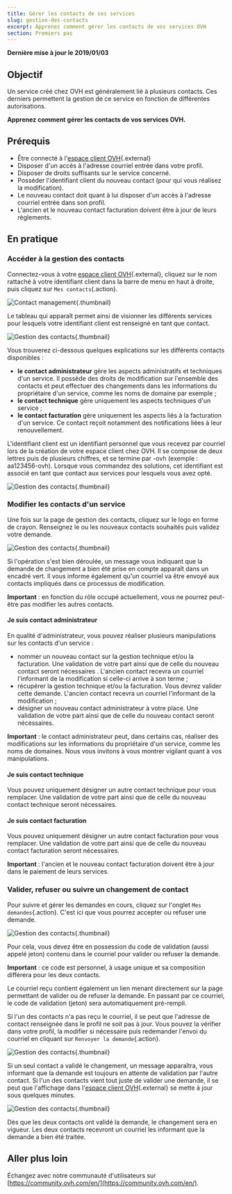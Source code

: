 ```yaml
---
title: Gérer les contacts de ses services
slug: gestion-des-contacts
excerpt: Apprenez comment gérer les contacts de vos services OVH
section: Premiers pas
---
```


**Dernière mise à jour le 2019/01/03** 

## Objectif

Un service créé chez OVH est généralement lié à plusieurs contacts. Ces derniers permettent la gestion de ce service en fonction de différentes autorisations.

**Apprenez comment gérer les contacts de vos services OVH.**

## Prérequis

- Être connecté à l'[espace client OVH](https://ca.ovh.com/auth/?action=gotomanager){.external}
- Disposer d'un accès à l'adresse courriel entrée dans votre profil.
- Disposer de droits suffisants  sur le service concerné.
- Posséder l'identifiant client du nouveau contact (pour qui vous réalisez la modification).
- Le nouveau contact doit quant à lui disposer d'un accès à l'adresse courriel entrée dans son profil.
- L'ancien et le nouveau contact facturation doivent être à jour de leurs règlements.

## En pratique

### Accéder à la gestion des contacts

Connectez-vous à votre [espace client OVH](https://ca.ovh.com/auth/?action=gotomanager){.external}, cliquez sur le nom rattaché à votre identifiant client dans la barre de menu en haut à droite, puis cliquez sur `Mes contacts`{.action}.

![Contact management](images/contactmanagement0.png){.thumbnail}

Le tableau qui apparaît permet ainsi de visionner les différents services pour lesquels votre identifiant client est renseigné en tant que contact.

![Gestion des contacts](images/contactmanagement1.png){.thumbnail}

Vous trouverez ci-dessous quelques explications sur les différents contacts disponibles :

- **le contact administrateur** gère les aspects administratifs et techniques d'un service. Il possède des droits de modification sur l'ensemble des contacts et peut effectuer des changements dans les informations du propriétaire d'un service, comme les noms de domaine par exemple ;
- **le contact technique** gère uniquement les aspects techniques d'un service ;
- **le contact facturation** gère uniquement les aspects liés à la facturation d'un service. Ce contact reçoit notamment des notifications liées à leur renouvellement.

L'identifiant client est un identifiant personnel que vous recevez par courriel lors de la création de votre espace client chez OVH. Il se compose de deux lettres puis de plusieurs chiffres, et se termine par -ovh (exemple : aa123456-ovh). Lorsque vous commandez des solutions, cet identifiant est associé en tant que contact aux services pour lesquels vous avez opté.

![Gestion des contacts](images/contactmanagement21.png){.thumbnail}

### Modifier les contacts d'un service

Une fois sur la page de gestion des contacts, cliquez sur le logo en forme de crayon. Renseignez le ou les nouveaux contacts souhaités puis validez votre demande.

![Gestion des contacts](images/contactmanagement3.png){.thumbnail}

Si l'opération s'est bien déroulée, un message vous indiquant que la demande de changement a bien été prise en compte apparaît dans un encadré vert. Il vous informe également qu'un courriel va être envoyé aux contacts impliqués dans ce processus de modification.

**Important** : en fonction du rôle occupé actuellement, vous ne pourrez peut-être pas modifier les autres contacts.

#### Je suis contact administrateur

En qualité d'administrateur, vous pouvez réaliser plusieurs manipulations sur les contacts d'un service :

- nommer un nouveau contact sur la gestion technique et/ou la facturation. Une validation de votre part ainsi que de celle du nouveau contact seront nécessaires . L'ancien contact recevra un courriel l'informant de la modification si celle-ci arrive à son terme ;
- récupérer la gestion technique et/ou  la facturation. Vous devrez valider cette demande. L'ancien contact recevra un courriel l'informant de la modification ;
- désigner un nouveau contact administrateur à votre place. Une validation de votre part ainsi que de celle du nouveau contact seront nécessaires.

**Important** : le contact administrateur peut, dans certains cas, réaliser des modifications sur les informations du propriétaire d'un service, comme les noms de domaines. Nous vous invitons à vous montrer vigilant quant à vos manipulations.

#### Je suis contact technique

Vous pouvez uniquement désigner un autre contact technique pour vous remplacer. Une validation de votre part ainsi que de celle du nouveau contact technique seront nécessaires.

#### Je suis contact facturation

Vous pouvez uniquement désigner un autre contact facturation pour vous remplacer. Une validation de votre part ainsi que de celle du nouveau contact facturation seront nécessaires.

**Important** : l'ancien et le nouveau contact facturation doivent être à jour dans le paiement de leurs services.

### Valider, refuser ou suivre un changement de contact

Pour suivre et gérer les demandes en cours, cliquez sur l'onglet `Mes demandes`{.action}. C'est ici que vous pourrez accepter ou refuser une demande.

![Gestion des contacts](images/contactmanagement4.png){.thumbnail}

Pour cela, vous devez être en possession du code de validation (aussi appelé jeton) contenu dans le courriel pour valider ou refuser la demande.

**Important** : ce code est personnel, à usage unique et sa composition différera pour les deux contacts.

Le courriel reçu contient  également un lien menant directement sur la page permettant de valider ou de refuser la demande. En passant par ce courriel, le code de validation (jeton) sera automatiquement pré-rempli.

Si l'un des contacts n'a pas reçu le courriel, il se peut que l'adresse de contact renseignée dans le profil ne soit pas à jour. Vous pouvez la vérifier dans votre profil, la modifier si nécessaire puis redemander l'envoi du courriel en cliquant sur `Renvoyer la demande`{.action}.

![Gestion des contacts](images/contactmanagement5.png){.thumbnail}

Si un seul contact a validé le changement, un message apparaîtra, vous informant que la demande est toujours en attente de validation par l'autre contact. Si l'un des contacts vient tout juste de valider une demande, il se peut que l'affichage dans l'[espace client OVH](https://ca.ovh.com/auth/?action=gotomanager){.external} se mette à jour sous quelques minutes.

![Gestion des contacts](images/contactmanagement6.png){.thumbnail}

Dès que les deux contacts ont validé la demande, le changement sera en vigueur. Les deux contacts recevront un courriel les informant que la demande a bien été traitée.

## Aller plus loin

Échangez avec notre communauté d'utilisateurs sur [https://community.ovh.com/en/](https://community.ovh.com/en/).